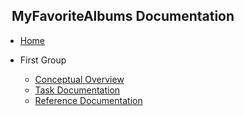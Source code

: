 <!-- _sidebar.md -->

## &nbsp; MyFavoriteAlbums Documentation

* [Home](README.md)

* First Group

  * [Conceptual Overview](Conceptual_Overview.md)
  * [Task Documentation](Task_Documentation.md)
  * [Reference Documentation](Reference_Documentation.md)
  
